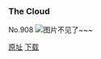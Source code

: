 ### The Cloud
No.908
![图片不见了~~~](https://imgs.xkcd.com/comics/the_cloud.png)

[原址](https://xkcd.com//908) [下载](https://imgs.xkcd.com/comics/the_cloud.png)

